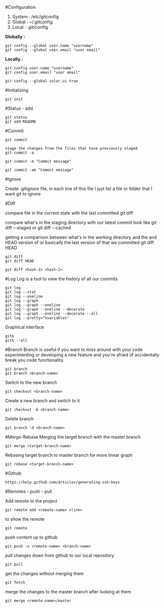 #Configuration

1. System	: /etc/gitconfig
2. Global	: ~/.gitconfig
2. Local	: .git/config
	
**Globally :**
```
git config --global user.name "username"
git config --global user.email "user email"
```
	
**Locally :**
```
git config user.name "username"
git config user.email "user email"

git config --global color.ui true
```
	
#Initializing
```
git init
```
	
#Status - add
```
git status
git add README
```

#Commit
```
git commit

stage the changes from the files that have previously staged
git commit -a 

git commit -m "Commit message"

git commit -am "Commit message"
```
	
#Ignore

Create .gitignore file, in each line of this file I just list a file or folder that I want git to ignore

#Diff

compare file in the current state with the last committed 
	git diff <file>
	
compare what's in the staging directory with our latest commit look like
	git diff --staged <file>
	or
	git diff --cached <file>

getting a comparison between what's in the working directory and the <file> and HEAD version of <file> or basically the last version of <file> that we committed 
	git diff HEAD <file>
	
	git diff
	git diff HEAD
	
	git diff <hash-1> <hash-2>

#Log
Log is a tool to view the history of all our commits 
```
git log
git log --stat
git log --oneline
git log --graph
git log --graph --oneline
git log --graph --oneline --decorate
git log --graph --oneline --decorate --all
git log --pretty="%variables"
```
Graphical interface
```
gitk
gitk --all
```

#Branch
Branch is useful if you want to miss around with your code experimenting or developing a new feature and you're afraid of accidentally break you code functionality.

```
git branch
git branch <branch-name>
```

Switch to the new branch
```
git checkout <branch-name>
```

Create a new branch and switch to it
```
git checkout -b <branch-name>
```

Delete branch
```
git branch -d <branch-name>
```

#Merge-Rebase
Merging the target branch with the master branch
```
git merge <target-branch-name>
```

Rebasing target branch to master branch for more linear graph
```
git rebase <target-branch-name>
```

#Github
```
https://help.github.com/articles/generating-ssh-keys
```

#Remotes - push - pull

Add remote to the project
```
git remote add <remote-name> <link>
```

to show the remote 
```
git remote
```

push content up to github
```
git push -u <remote-name> <branch-name>
```

pull changes down from github to our local repository
```
git pull
```

get the changes without merging them
```
git fetch
```

merge the changes to the master branch after looking at them
```
git merge <remote-name>/master
```
